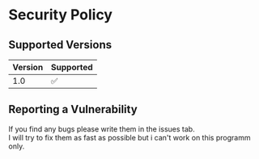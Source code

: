 # Security Policy

## Supported Versions

| Version | Supported          |
| ------- | ------------------ |
| 1.0 | :white_check_mark: |

## Reporting a Vulnerability

If you find any bugs please write them in the issues tab.  
I will try to fix them as fast as possible but i can't work on this programm only.
